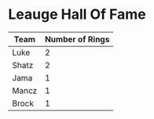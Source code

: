 # Leauge Hall Of Fame

Team|Number of Rings
----|---------------
Luke|2
Shatz|2
Jama|1
Mancz|1
Brock|1
